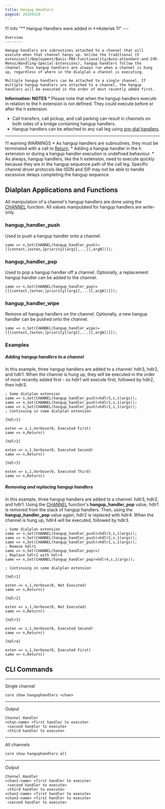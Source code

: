 ```yaml
---
title: Hangup Handlers
pageid: 20189328
---
```


!!! info "**  Hangup Handlers were added in **Asterisk 11"
    ---

    Overview
    --------

    Hangup handlers are subroutines attached to a channel that will execute when that channel hangs up. Unlike the traditional [h extension](/Deployment/Basic-PBX-Functionality/Auto-attendant-and-IVR-Menus/Handling-Special-Extensions), hangup handlers follow the channel. Thus hangup handlers are always run when a channel is hung up, regardless of where in the dialplan a channel is executing.

    Multiple hangup handlers can be attached to a single channel. If multiple hangup handlers are attached to a channel, the hangup handlers will be executed in the order of most recently added first.
[//]: # (end-info)

**Information: NOTES** * Please note that when the hangup handlers execute in relation to the h extension is not defined. They could execute before or after the h extension.
* Call transfers, call pickup, and call parking can result in channels on both sides of a bridge containing hangup handlers.
* Hangup handlers can be attached to any call leg using [pre-dial handlers](/Configuration/Dialplan/Subroutines/Pre-Dial-Handlers).

---

!!! warning WARNINGS
    * As hangup handlers are subroutines, they must be terminated with a call to [Return](/Latest_API/API_Documentation/Dialplan_Applications/Return).
    * Adding a hangup handler in the h extension or during a hangup handler execution is undefined behaviour.
    * As always, hangup handlers, like the h extension, need to execute quickly because they are in the hangup sequence path of the call leg. Specific channel driver protocols like ISDN and SIP may not be able to handle excessive delays completing the hangup sequence.

[//]: # (end-warning)

Dialplan Applications and Functions
-----------------------------------

All manipulation of a channel's hangup handlers are done using the [CHANNEL](/Latest_API/API_Documentation/Dialplan_Functions/CHANNEL) function. All values manipulated for hangup handlers are write-only.

### hangup_handler_push

Used to push a hangup handler onto a channel.

```
same => n,Set(CHANNEL(hangup_handler_push)=[[context,]exten,]priority[(arg1[,...][,argN])]);

```

### hangup_handler_pop

Used to pop a hangup handler off a channel. Optionally, a replacement hangup handler can be added to the channel.

```
same => n,Set(CHANNEL(hangup_handler_pop)=[[[context,]exten,]priority[(arg1[,...][,argN])]]);

```

### hangup_handler_wipe

Remove all hangup handlers on the channel. Optionally, a new hangup handler can be pushed onto the channel.

```
same => n,Set(CHANNEL(hangup_handler_wipe)=[[[context,]exten,]priority[(arg1[,...][,argN])]]);

```

### Examples

##### Adding hangup handlers to a channel

In this example, three hangup handlers are added to a channel: hdlr3, hdlr2, and hdlr1. When the channel is hung up, they will be executed in the order of most recently added first - so hdlr1 will execute first, followed by hdlr2, then hdlr3.

```
; Some dialplan extension
same => n,Set(CHANNEL(hangup_handler_push)=hdlr3,s,1(args));
same => n,Set(CHANNEL(hangup_handler_push)=hdlr2,s,1(args));
same => n,Set(CHANNEL(hangup_handler_push)=hdlr1,s,1(args));
; Continuing in some dialplan extension

[hdlr1]

exten => s,1,Verbose(0, Executed First)
same => n,Return()

[hdlr2]

exten => s,1,Verbose(0, Executed Second)
same => n,Return()

[hdlr3]

exten => s,1,Verbose(0, Executed Third)
same => n,Return()

```

##### Removing and replacing hangup handlers

In this example, three hangup handlers are added to a channel: hdlr3, hdlr2, and hdlr1. Using the [CHANNEL](/Latest_API/API_Documentation/Dialplan_Functions/CHANNEL) function's **hangup_handler_pop** value, hdlr1 is removed from the stack of hangup handlers. Then, using the **hangup_handler_pop** value again, hdlr2 is replaced with hdlr4. When the channel is hung up, hdlr4 will be executed, followed by hdlr3.

```
; Some dialplan extension
same => n,Set(CHANNEL(hangup_handler_push)=hdlr3,s,1(args));
same => n,Set(CHANNEL(hangup_handler_push)=hdlr2,s,1(args));
same => n,Set(CHANNEL(hangup_handler_push)=hdlr1,s,1(args));
; Remove hdlr1
same => n,Set(CHANNEL(hangup_handler_pop)=)
; Replace hdlr2 with hdlr4
same => n,Set(CHANNEL(hangup_handler_pop)=hdlr4,s,1(args));

; Continuing in some dialplan extension

[hdlr1]

exten => s,1,Verbose(0, Not Executed)
same => n,Return()

[hdlr2]

exten => s,1,Verbose(0, Not Executed)
same => n,Return()

[hdlr3]

exten => s,1,Verbose(0, Executed Second)
same => n,Return()

[hdlr4]

exten => s,1,Verbose(0, Executed First)
same => n,Return()

```

CLI Commands
------------

---

Single channel  

```
core show hanguphandlers <chan>

```

---

Output  

```
Channel Handler
<chan-name> <first handler to execute>
 <second handler to execute>
 <third handler to execute>

```

---

All channels  

```
core show hanguphandlers all

```

---

Output  

```
Channel Handler
<chan1-name> <first handler to execute>
 <second handler to execute>
 <third handler to execute>
<chan2-name> <first handler to execute>
<chan3-name> <first handler to execute>
 <second handler to execute>

```
